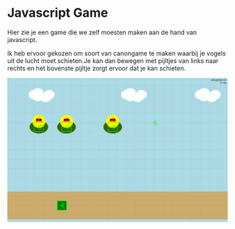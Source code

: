 # Javascript Game 
<p>Hier zie je een game die we zelf moesten maken aan de hand van javascript.</p>


<p>Ik heb ervoor gekozen om soort van canongame te maken waarbij je vogels uit de lucht moet schieten.Je kan dan bewegen met pijltjes van links naar rechts en het bovenste pijltje zorgt ervoor dat je kan schieten.</p>


<img src = "fotos/canongame.png">





















